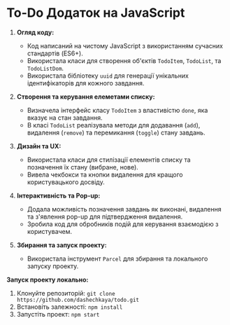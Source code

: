 # To-Do Додаток на JavaScript

1. **Огляд коду:**
   - Код написаний на чистому JavaScript з використанням сучасних стандартів (ES6+).
   - Використала класи для створення об'єктів `TodoItem`, `TodoList`, та `TodoListDom`.
   - Використала бібліотеку `uuid` для генерації унікальних ідентифікаторів для кожного завдання.

2. **Створення та керування елеметами списку:**
   - Визначела інтерфейс класу `TodoItem` з властивістю `done`, яка вказує на стан завдання.
   - В класі `TodoList` реалізувала методи для додавання (`add`), видалення (`remove`) та перемикання (`toggle`) стану завдань.

3. **Дизайн та UX:**
   - Використала класи для стилізації елементів списку та позначення їх стану (вибране, нове).
   - Вивела чекбокси та кнопки видалення для кращого користувацького досвіду.

4. **Інтерактивність та Pop-up:**
   - Додала можливість позначення завдань як виконані, видалення та з'явлення pop-up для підтвердження видалення.
   - Зробила код для обробників подій для керування взаємодією з користувачем.

8. **Збирання та запуск проекту:**
   - Використала інструмент `Parcel` для збирання та локального запуску проекту.

**Запуск проекту локально:**
1. Клонуйте репозиторій: `git clone https://github.com/dashechkaya/todo.git`
2. Встановіть залежності: `npm install`
3. Запустіть проект: `npm start`
